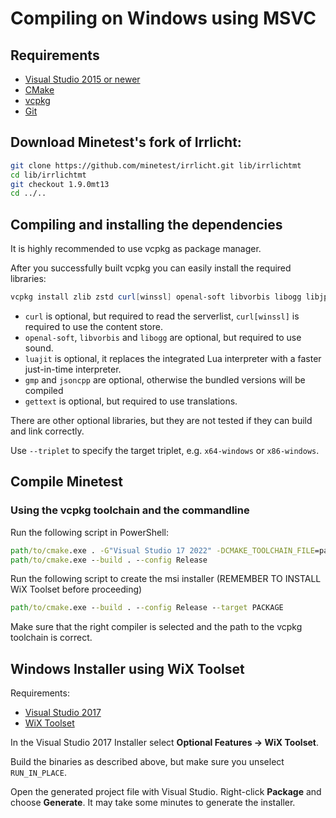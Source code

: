 # Compiling on Windows using MSVC

## Requirements

- [Visual Studio 2015 or newer](https://visualstudio.microsoft.com)
- [CMake](https://cmake.org/download/)
- [vcpkg](https://github.com/Microsoft/vcpkg)
- [Git](https://git-scm.com/downloads)


## Download Minetest's fork of Irrlicht:

```bash
git clone https://github.com/minetest/irrlicht.git lib/irrlichtmt
cd lib/irrlichtmt
git checkout 1.9.0mt13
cd ../..
```

## Compiling and installing the dependencies

It is highly recommended to use vcpkg as package manager.

After you successfully built vcpkg you can easily install the required libraries:
```powershell
vcpkg install zlib zstd curl[winssl] openal-soft libvorbis libogg libjpeg-turbo sqlite3 freetype luajit gmp jsoncpp opengl-registry gettext --triplet x64-windows
```

- `curl` is optional, but required to read the serverlist, `curl[winssl]` is required to use the content store.
- `openal-soft`, `libvorbis` and `libogg` are optional, but required to use sound.
- `luajit` is optional, it replaces the integrated Lua interpreter with a faster just-in-time interpreter.
- `gmp` and `jsoncpp` are optional, otherwise the bundled versions will be compiled
- `gettext` is optional, but required to use translations.

There are other optional libraries, but they are not tested if they can build and link correctly.

Use `--triplet` to specify the target triplet, e.g. `x64-windows` or `x86-windows`.


## Compile Minetest

### Using the vcpkg toolchain and the commandline

Run the following script in PowerShell:

```cmd
path/to/cmake.exe . -G"Visual Studio 17 2022" -DCMAKE_TOOLCHAIN_FILE=path/to/vcpkg/scripts/buildsystems/vcpkg.cmake -DCMAKE_BUILD_TYPE=Release -DGETTEXT_MSGFMT=path/to/msgfmt.exe -DRUN_IN_PLACE=FALSE
path/to/cmake.exe --build . --config Release
```

Run the following script to create the msi installer (REMEMBER TO INSTALL WiX Toolset before proceeding)
```cmd
path/to/cmake.exe --build . --config Release --target PACKAGE
```
Make sure that the right compiler is selected and the path to the vcpkg toolchain is correct.


## Windows Installer using WiX Toolset

Requirements:
* [Visual Studio 2017](https://visualstudio.microsoft.com/)
* [WiX Toolset](https://wixtoolset.org/)

In the Visual Studio 2017 Installer select **Optional Features -> WiX Toolset**.

Build the binaries as described above, but make sure you unselect `RUN_IN_PLACE`.

Open the generated project file with Visual Studio. Right-click **Package** and choose **Generate**.
It may take some minutes to generate the installer.
